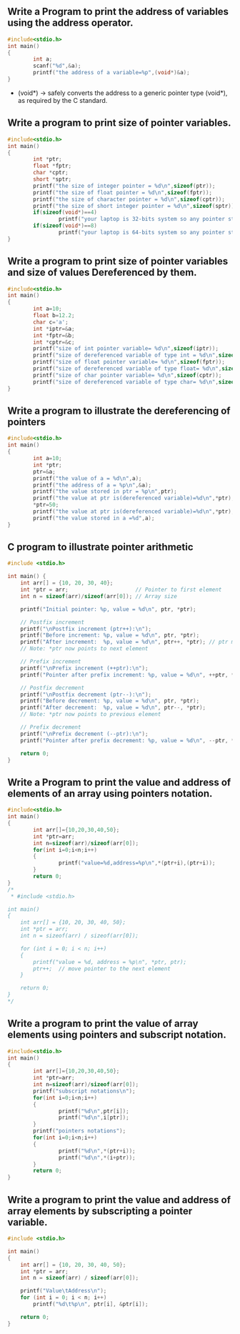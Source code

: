## Write a Program to print the address of variables using the address operator.
```c
#include<stdio.h>
int main()
{
        int a;
        scanf("%d",&a);
        printf("the address of a variable=%p",(void*)&a);
}
```
- (void*) → safely converts the address to a generic pointer type (void*), as required by the C standard.

## Write a program to print size of pointer variables.
```c
#include<stdio.h>
int main()
{
        int *ptr;
        float *fptr;
        char *cptr;
        short *sptr;
        printf("the size of integer pointer = %d\n",sizeof(ptr));
        printf("the size of float pointer = %d\n",sizeof(fptr));
        printf("the size of character pointer = %d\n",sizeof(cptr));
        printf("the size of short integer pointer = %d\n",sizeof(sptr));
        if(sizeof(void*)==4)
                printf("your laptop is 32-bits system so any pointer stores 4bytes");
        if(sizeof(void*)==8)
                printf("your laptop is 64-bits system so any pointer stores 8bytes");
}
```
## Write a program to print size of pointer variables and size of values Dereferenced by them.
```c
#include<stdio.h>
int main()
{
        int a=10;
        float b=12.2;
        char c='a';
        int *iptr=&a;
        int *fptr=&b;
        int *cptr=&c;
        printf("size of int pointer variable= %d\n",sizeof(iptr));
        printf("size of dereferenced variable of type int = %d\n",sizeof(a));
        printf("size of float pointer variable= %d\n",sizeof(fptr));
        printf("size of dereferenced variable of type float= %d\n",sizeof(b));
        printf("size of char pointer variable= %d\n",sizeof(cptr));
        printf("size of dereferenced variable of type char= %d\n",sizeof(c));
}
```
## Write a program to illustrate the dereferencing of pointers
```c
#include<stdio.h>
int main()
{
        int a=10;
        int *ptr;
        ptr=&a;
        printf("the value of a = %d\n",a);
        printf("the address of a = %p\n",&a);
        printf("the value stored in ptr = %p\n",ptr);
        printf("the value at ptr is(dereferenced variable)=%d\n",*ptr);
        *ptr=50;
        printf("the value at ptr is(dereferenced variable)=%d\n",*ptr);
        printf("the value stored in a =%d",a);
}
```
## C program to illustrate pointer arithmetic
```c
#include <stdio.h>

int main() {
    int arr[] = {10, 20, 30, 40};
    int *ptr = arr;                     // Pointer to first element
    int n = sizeof(arr)/sizeof(arr[0]); // Array size

    printf("Initial pointer: %p, value = %d\n", ptr, *ptr);

    // Postfix increment
    printf("\nPostfix increment (ptr++):\n");
    printf("Before increment: %p, value = %d\n", ptr, *ptr);
    printf("After increment:  %p, value = %d\n", ptr++, *ptr); // ptr moves after printing
    // Note: *ptr now points to next element

    // Prefix increment
    printf("\nPrefix increment (++ptr):\n");
    printf("Pointer after prefix increment: %p, value = %d\n", ++ptr, *ptr);

    // Postfix decrement
    printf("\nPostfix decrement (ptr--):\n");
    printf("Before decrement: %p, value = %d\n", ptr, *ptr);
    printf("After decrement:  %p, value = %d\n", ptr--, *ptr);
    // Note: *ptr now points to previous element

    // Prefix decrement
    printf("\nPrefix decrement (--ptr):\n");
    printf("Pointer after prefix decrement: %p, value = %d\n", --ptr, *ptr);

    return 0;
}
```
## Write a Program to print the value and address of elements of an array using pointers notation.
```c
#include<stdio.h>
int main()
{
        int arr[]={10,20,30,40,50};
        int *ptr=arr;
        int n=sizeof(arr)/sizeof(arr[0]);
        for(int i=0;i<n;i++)
        {
                printf("value=%d,address=%p\n",*(ptr+i),(ptr+i));
        }
        return 0;
}
/*
 * #include <stdio.h>

int main()
{
    int arr[] = {10, 20, 30, 40, 50};
    int *ptr = arr;
    int n = sizeof(arr) / sizeof(arr[0]);

    for (int i = 0; i < n; i++)
    {
        printf("value = %d, address = %p\n", *ptr, ptr);
        ptr++;  // move pointer to the next element
    }

    return 0;
}
*/
```
## Write a program to print the value of array elements using pointers and subscript notation.
```c
#include<stdio.h>
int main()
{
        int arr[]={10,20,30,40,50};
        int *ptr=arr;
        int n=sizeof(arr)/sizeof(arr[0]);
        printf("subscript notations\n");
        for(int i=0;i<n;i++)
        {
                printf("%d\n",ptr[i]);
                printf("%d\n",i[ptr]);
        }
        printf("pointers notations");
        for(int i=0;i<n;i++)
        {
                printf("%d\n",*(ptr+i));
                printf("%d\n",*(i+ptr));
        }
        return 0;
}

```
## Write a program to print the value and address of array elements by subscripting a pointer variable.
```c
#include <stdio.h>

int main()
{
    int arr[] = {10, 20, 30, 40, 50};
    int *ptr = arr;
    int n = sizeof(arr) / sizeof(arr[0]);

    printf("Value\tAddress\n");
    for (int i = 0; i < n; i++)
        printf("%d\t%p\n", ptr[i], &ptr[i]);

    return 0;
}
```
